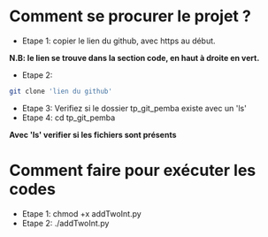 # Comment se procurer le projet ?
- Etape 1: copier le lien du github, avec https au début.

**N.B: le lien se trouve dans la section code, en haut à droite en vert.**
- Etape 2: 
```sh
git clone 'lien du github'
```
- Etape 3: Verifiez si le dossier tp_git_pemba existe avec un 'ls'
- Etape 4: cd tp_git_pemba

**Avec 'ls' verifier si les fichiers sont présents**

# Comment faire pour exécuter les codes
- Etape 1: chmod +x addTwoInt.py
- Etape 2: ./addTwoInt.py 
